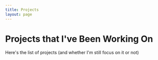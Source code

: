 ```yaml
---
title: Projects
layout: page
---
```


# Projects that I've Been Working On

Here's the list of projects (and whether I'm still focus on it or not)

